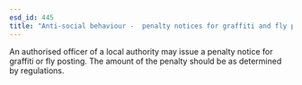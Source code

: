 ```yaml
---
esd_id: 445
title: "Anti-social behaviour -  penalty notices for graffiti and fly posting"
---
```


An authorised officer of a local authority may issue a penalty notice for graffiti or fly posting.  The amount of the penalty should be as determined by regulations.

